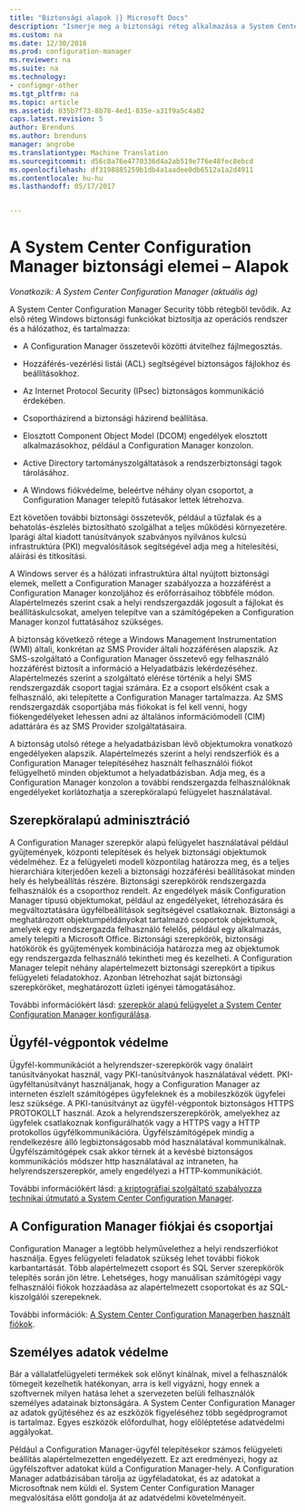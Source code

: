 ```yaml
---
title: "Biztonsági alapok |} Microsoft Docs"
description: "Ismerje meg a biztonsági réteg alkalmazása a System Center Configuration Manager."
ms.custom: na
ms.date: 12/30/2016
ms.prod: configuration-manager
ms.reviewer: na
ms.suite: na
ms.technology:
- configmgr-other
ms.tgt_pltfrm: na
ms.topic: article
ms.assetid: 035b7f73-8b78-4ed1-835e-a31f9a5c4a02
caps.latest.revision: 5
author: Brenduns
ms.author: brenduns
manager: angrobe
ms.translationtype: Machine Translation
ms.sourcegitcommit: d56c8a76e4770336d4a2ab519e776e48fec8ebcd
ms.openlocfilehash: df3198885259b1db4a1aadee0db6512a1a2d4911
ms.contentlocale: hu-hu
ms.lasthandoff: 05/17/2017


---
```

# <a name="fundamentals-of-security-for-system-center-configuration-manager"></a>A System Center Configuration Manager biztonsági elemei – Alapok

*Vonatkozik: A System Center Configuration Manager (aktuális ág)*

A System Center Configuration Manager Security több rétegből tevődik. Az első réteg Windows biztonsági funkciókat biztosítja az operációs rendszer és a hálózathoz, és tartalmazza:  

-   A Configuration Manager összetevői közötti átvitelhez fájlmegosztás.  

-   Hozzáférés-vezérlési listái (ACL) segítségével biztonságos fájlokhoz és beállításokhoz.  

-   Az Internet Protocol Security (IPsec) biztonságos kommunikáció érdekében.  

-   Csoportházirend a biztonsági házirend beállítása.  

-   Elosztott Component Object Model (DCOM) engedélyek elosztott alkalmazásokhoz, például a Configuration Manager konzolon.  

-   Active Directory tartományszolgáltatások a rendszerbiztonsági tagok tárolásához.  

-   A Windows fiókvédelme, beleértve néhány olyan csoportot, a Configuration Manager telepítő futásakor lettek létrehozva.  

Ezt követően további biztonsági összetevők, például a tűzfalak és a behatolás-észlelés biztosítható szolgálhat a teljes működési környezetére. Iparági által kiadott tanúsítványok szabványos nyilvános kulcsú infrastruktúra (PKI) megvalósítások segítségével adja meg a hitelesítési, aláírási és titkosítási.  

A Windows server és a hálózati infrastruktúra által nyújtott biztonsági elemek, mellett a Configuration Manager szabályozza a hozzáférést a Configuration Manager konzoljához és erőforrásaihoz többféle módon. Alapértelmezés szerint csak a helyi rendszergazdák jogosult a fájlokat és beállításkulcsokat, amelyen telepítve van a számítógépeken a Configuration Manager konzol futtatásához szükséges.  

A biztonság következő rétege a Windows Management Instrumentation (WMI) általi, konkrétan az SMS Provider általi hozzáférésen alapszik. Az SMS-szolgáltató a Configuration Manager összetevő egy felhasználó hozzáférést biztosít a információ a Helyadatbázis lekérdezéséhez. Alapértelmezés szerint a szolgáltató elérése történik a helyi SMS rendszergazdák csoport tagjai számára. Ez a csoport elsőként csak a felhasználó, aki telepítette a Configuration Manager tartalmazza. Az SMS rendszergazdák csoportjába más fiókokat is fel kell venni, hogy fiókengedélyeket lehessen adni az általános információmodell (CIM) adattárára és az SMS Provider szolgáltatásaira.  

A biztonság utolsó rétege a helyadatbázisban lévő objektumokra vonatkozó engedélyeken alapszik. Alapértelmezés szerint a helyi rendszerfiók és a Configuration Manager telepítéséhez használt felhasználói fiókot felügyelhető minden objektumot a helyadatbázisban. Adja meg, és a Configuration Manager konzolon a további rendszergazda felhasználóknak engedélyeket korlátozhatja a szerepköralapú felügyelet használatával.  



## <a name="role-based-administration"></a>Szerepköralapú adminisztráció  
 A Configuration Manager szerepkör alapú felügyelet használatával például gyűjtemények, központi telepítések és helyek biztonsági objektumok védelméhez. Ez a felügyeleti modell központilag határozza meg, és a teljes hierarchiára kiterjedően kezeli a biztonsági hozzáférési beállításokat minden hely és helybeállítás részére. Biztonsági szerepkörök rendszergazda felhasználók és a csoporthoz rendelt. Az engedélyek másik Configuration Manager típusú objektumokat, például az engedélyeket, létrehozására és megváltoztatására ügyfélbeállítások segítségével csatlakoznak. Biztonsági a meghatározott objektumpéldányokat tartalmazó csoportok objektumok, amelyek egy rendszergazda felhasználó felelős, például egy alkalmazás, amely telepíti a Microsoft Office. Biztonsági szerepkörök, biztonsági hatókörök és gyűjtemények kombinációja határozza meg az objektumok egy rendszergazda felhasználó tekintheti meg és kezelheti. A Configuration Manager telepít néhány alapértelmezett biztonsági szerepkört a tipikus felügyeleti feladatokhoz. Azonban létrehozhat saját biztonsági szerepköröket, meghatározott üzleti igényei támogatásához.  

 További információkért lásd: [szerepkör alapú felügyelet a System Center Configuration Manager konfigurálása](../../core/servers/deploy/configure/configure-role-based-administration.md).  

## <a name="securing-client-endpoints"></a>Ügyfél-végpontok védelme  
 Ügyfél-kommunikációt a helyrendszer-szerepkörök vagy önaláírt tanúsítványokat használ, vagy PKI-tanúsítványok használatával védett. PKI-ügyféltanúsítványt használjanak, hogy a Configuration Manager az interneten észlelt számítógépes ügyfeleknek és a mobileszközök ügyfelei lesz szüksége. A PKI-tanúsítványt az ügyfél-végpontok biztonságos HTTPS PROTOKOLLT használ. Azok a helyrendszerszerepkörök, amelyekhez az ügyfelek csatlakoznak konfigurálhatók vagy a HTTPS vagy a HTTP protokollos ügyfélkommunikációra. Ügyfélszámítógépek mindig a rendelkezésre álló legbiztonságosabb mód használatával kommunikálnak. Ügyfélszámítógépek csak akkor térnek át a kevésbé biztonságos kommunikációs módszer http használatával az intraneten, ha helyrendszerszerepkör, amely engedélyezi a HTTP-kommunikációt.  

 További információkért lásd: [a kriptográfiai szolgáltató szabályozza technikai útmutató a System Center Configuration Manager](../../protect/deploy-use/cryptographic-controls-technical-reference.md).  

## <a name="configuration-manager-accounts-and-groups"></a>A Configuration Manager fiókjai és csoportjai  
 Configuration Manager a legtöbb helyművelethez a helyi rendszerfiókot használja. Egyes felügyeleti feladatok szükség lehet további fiókok karbantartását. Több alapértelmezett csoport és SQL Server szerepkörök telepítés során jön létre. Lehetséges, hogy manuálisan számítógépi vagy felhasználói fiókok hozzáadása az alapértelmezett csoportokat és az SQL-kiszolgálói szerepeknek.  

 További információk: [A System Center Configuration Managerben használt fiókok](../../core/plan-design/hierarchy/accounts.md).  

## <a name="privacy"></a>Személyes adatok védelme  
 Bár a vállalatfelügyeleti termékek sok előnyt kínálnak, mivel a felhasználók tömegeit kezelhetik hatékonyan, arra is kell vigyázni, hogy ennek a szoftvernek milyen hatása lehet a szervezeten belüli felhasználók személyes adatainak biztonságára. A System Center Configuration Manager az adatok gyűjtéséhez és az eszközök figyeléséhez több segédprogramot is tartalmaz. Egyes eszközök előfordulhat, hogy előléptetése adatvédelmi aggályokat.  

 Például a Configuration Manager-ügyfél telepítésekor számos felügyeleti beállítás alapértelmezetten engedélyezett. Ez azt eredményezi, hogy az ügyfélszoftver adatokat küld a Configuration Manager-hely. A Configuration Manager adatbázisában tárolja az ügyféladatokat, és az adatokat a Microsoftnak nem küldi el. System Center Configuration Manager megvalósítása előtt gondolja át az adatvédelmi követelményeit.  

